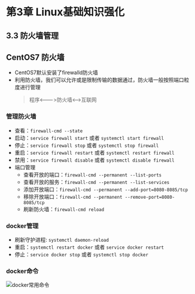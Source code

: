 # 第3章 Linux基础知识强化

## 3.3 防火墙管理

## CentOS7 防火墙

+ CentOS7默认安装了firewalld防火墙
+ 利用防火墙，我们可以允许或是限制传输的数据通过，防火墙一般按照端口粒度进行管理
  > 程序<--->防火墙<-->互联网
### 管理防火墙

+ 查看：`firewall-cmd --state`
+ 启动：`service firewall start` 或者 `systemctl start firewall`
+ 停止：`service firewall stop`  或者 `systemctl stop firewall`
+ 重启：`service firewall restart` 或者 `systemctl restart firewall`
+ 禁用：`service firewall disable` 或者 `systemctl disable firewall`
+ 端口管理
  + 查看开放的端口：`firewall-cmd --permanent --list-ports`
  + 查看开放的服务：`firewall-cmd --permanent --list-services`
  + 添加开放端口：`firewall-cmd --permanent --add-port=8080-8085/tcp`
  + 移除开放端口：`firewall-cmd --permanent --remove-port=8080-8085/tcp`
  + 刷新防火墙：`firewall-cmd reload`
  
### docker管理

+ 刷新守护进程: `systemctl daemon-reload`
+ 重启：`systemctl restart docker` 或者 `service docker restart`
+ 停止：`service docker stop` 或者 `systemctl stop docker`

### docker命令

![docker常用命令](https://img.mukewang.com/szimg/5cf8b28f00018eae19201080.jpg)
